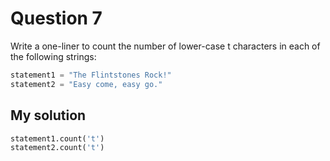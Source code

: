 # Question 7
Write a one-liner to count the number of lower-case t characters in each of the following strings:


```python
statement1 = "The Flintstones Rock!"
statement2 = "Easy come, easy go."
```

## My solution
```python
statement1.count('t')
statement2.count('t')
```